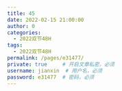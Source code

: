 ```yaml
---
title: 45
date: 2022-02-15 21:00:00
author: 0
categories: 
  - 2022双节48H
tags: 
  - 2022双节48H
permalink: /pages/e31477/
private: true     # 开启文章私密，必须
username: jianxin  # 用户名，必须
password: e31477  # 密码，必须
---
```


